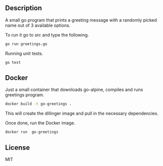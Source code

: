 ## Description

A small go program that prints a greeting message with a randomly picked name out of 3 available options.

To run it go to src and type the following.
```sh
go run greetings.go
```
Running unit tests. 
```sh
go test
```



## Docker

Just a small container that downloads go-alpine, compiles and runs greetings program. 

```sh
docker build -t go-greetings .
```

This will create the dillinger image and pull in the necessary dependencies.

Once done, run the Docker image.
```sh
docker run  go-greetings 
```


## License

MIT

